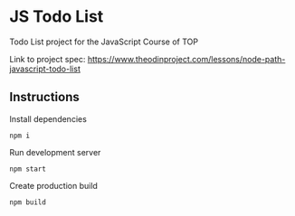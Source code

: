 # JS Todo List

Todo List project for the JavaScript Course of TOP

Link to project spec: https://www.theodinproject.com/lessons/node-path-javascript-todo-list

## Instructions

Install dependencies

```
npm i
```

Run development server

```
npm start
```

Create production build

```
npm build
```
